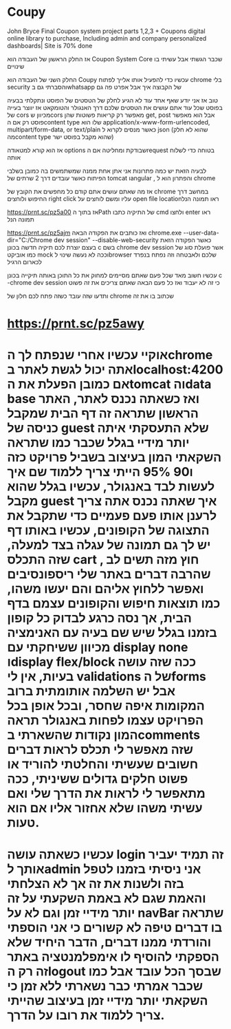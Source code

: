 # Coupy
John Bryce Final Coupon system project parts 1,2,3 + Coupons digital online library to purchase, Including admin and company personalized dashboards| Site is 70% done

אז החלק הראשון של העבודה הוא Coupon System Core
שכבר הגשתי אבל עשיתי בו שינויים 

החלק השני של העבודה הוא Coupy עכשיו כדי להפעיל אותו אלייך לפתוח chrome בלי security והסברתי גם בwhatsapp של הקבוצה איך אבל אפרט פה גם 

טוב אז אני יודע שאף אחד עוד לא הגיע לחלק של הטסטים של הפוסט ונתקלתי בבעיה בפוסט שכל עוד אתם עושים את הטסטים שלכם דרך האנגולר והטומקאט אז יווצר בעייה של
cors
מכיוון שcors
מאפשר רק קריאות פשוטות שהן get, post
אבל הוא מאפשר פוסט רק אם הcontent type
שלו הוא
application/x-www-form-urlencoded, multipart/form-data, or text/plain
כאשר מנסים לקרוא ל
json (שהוא לא חלק מהcontent type שהוא מקבל בפוסט ישר)

אז הוא קורא למטאודה options שבודקת ומחליטה אם הrequest בטוחה כדי לשלוח אותה

לבעיה הזאת יש כמה פתרונות אני אתן אחת ממנה שמשתמשים בה כמובן בשלבי הפיתוח כאשר עובדים דרך 2 שרתים של tomcat וangular , והפתרון הוא ל chrome

אז מה שאתם עושים אתם קודם כל מחפשים את הקובץ של chrome במחשב דרך החיפוש ולוחצים right click עליו ומשם לוחצים על open file locationראו תמונה הנל

https://prnt.sc/pz5a00
אז בתוך הPath של התיקיה כתבו cmd ולחצו enter ראו תמונה הנל

https://prnt.sc/pz5ajm
ואז כותבים את הפקודה הבאה chrome.exe --user-data-dir="C:/Chrome dev session" --disable-web-security
כאשר הפקודה הזאת בעצם יוצרת לכם תיקיה חדשה בכונן c בשם chrome dev session אשר פועלת סוג של כמו אוביקט mock וככה לא נעשה שינוי לbrowser שלכם ולאבטחה וזה נפתח בנפרד לכארום הרגיל

עכשיו חשוב מאד שכל פעם שאתם מסיימים למחוק את כל התוכן באותה תיקייה בכונן c -chrome dev session כי זה לא יעבוד ואז כל פעם הבאה שאתם צריכים את זה פשוט

ותדעו שזה עובד כשזה פתח לכם חלון של chrome שכתוב בו את זה

https://prnt.sc/pz5awy
============================================
אוקיי עכשיו אחרי שנפתח לך הchrome אתה יכול לגשת לאתר בlocalhost:4200 אם כמובן הפעלת את הtomcat והdata base ואז כשאתה נכנס לאתר, האתר הראשון שתראה זה דף הבית שמקבל כניסה של guest שלא התעסקתי איתה יותר מידיי בגלל שכבר כמו שתראה השקאתי המון בעיצוב בשביל פרויקט כזה ו90 95% הייתי צריך ללמוד שם איך לעשות לבד באנגולר,
עכשיו בגלל שהוא מקבל guest איך שאתה נכנס אתה צריך לרענן אותו פעם פעמיים כדי שתקבל את התצוגה של הקופונים, עכשיו באותו דף יש לך גם תמונה של עגלה בצד למעלה, שזה התכלס cart , חוץ מזה תשים לב שהרבה דברים באתר שלי ריספונסיבים ואפשר ללחוץ אליהם והם יעשו משהו, כמו תוצאות חיפוש והקופונים עצמם בדף הבית, אך נסה כרגע לבדוק כל קופון בזמנו בגלל שיש שם בעיה עם האנימציה מכיוון ששיחקתי עם display none וdisplay flex/block ככה שזה עושה בעיות, אין לי validations של הforms אבל יש השלמה אותומתית ברוב המקומות איפה שחסר, ובכל אופן בכל הפרויקט עצמו לפחות באנגולר תראה המון נקודות שהשארתי בcomments שזה מאפשר לי תכלס לראות דברים חשובים שעשיתי והחלטתי להוריד או פשוט חלקים גדולים ששיניתי, ככה מתאפשר לי לראות את הדרך שלי ואם עשיתי משהו שלא אחזור אליו אם הוא טעות.
=====================================================================
עכשיו כשאתה עושה login זה תמיד יעביר אותך לadmin אני ניסיתי בזמנו לטפל בזה ולשנות את זה אך לא הצלחתי והאמת שגם לא באמת השקעתי על זה יותר מידיי זמן וגם לא על navBar שתראה בו דברים טיפה לא קשורים כי אני הוספתי והורדתי ממנו דברים,
הדבר היחיד שלא הספקתי להוסיף לו אימפלמנטציה באתר זה רק הlogout שבסך הכל עובד אבל כמו שכבר אמרתי כבר נשארתי ללא זמן כי השקאתי יותר מידיי זמן בעיצוב שהייתי צריך ללמוד את רובו על הדרך.
==========================================================
